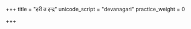 +++
title = "हरी त इन्द्र"
unicode_script = "devanagari"
practice_weight = 0

+++
<div class="js_include" url="/vedAH/sAma/paravastu-saama/devaH/indraH/harI-ta-indra/"  newLevelForH1="1" includeTitle="true"> </div>